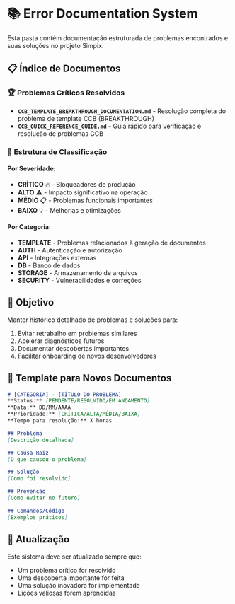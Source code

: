 # 📚 Error Documentation System

Esta pasta contém documentação estruturada de problemas encontrados e suas soluções no projeto Simpix.

## 📋 Índice de Documentos

### 🏆 Problemas Críticos Resolvidos
- **`CCB_TEMPLATE_BREAKTHROUGH_DOCUMENTATION.md`** - Resolução completa do problema de template CCB (BREAKTHROUGH)
- **`CCB_QUICK_REFERENCE_GUIDE.md`** - Guia rápido para verificação e resolução de problemas CCB

### 📂 Estrutura de Classificação

#### Por Severidade:
- **CRÍTICO** 🔥 - Bloqueadores de produção
- **ALTO** ⚠️ - Impacto significativo na operação
- **MÉDIO** 📋 - Problemas funcionais importantes
- **BAIXO** 💡 - Melhorias e otimizações

#### Por Categoria:
- **TEMPLATE** - Problemas relacionados à geração de documentos
- **AUTH** - Autenticação e autorização
- **API** - Integrações externas
- **DB** - Banco de dados
- **STORAGE** - Armazenamento de arquivos
- **SECURITY** - Vulnerabilidades e correções

## 🎯 Objetivo

Manter histórico detalhado de problemas e soluções para:
1. Evitar retrabalho em problemas similares
2. Acelerar diagnósticos futuros
3. Documentar descobertas importantes
4. Facilitar onboarding de novos desenvolvedores

## 📝 Template para Novos Documentos

```markdown
# [CATEGORIA] - [TÍTULO DO PROBLEMA]
**Status:** [PENDENTE/RESOLVIDO/EM ANDAMENTO]
**Data:** DD/MM/AAAA
**Prioridade:** [CRÍTICA/ALTA/MÉDIA/BAIXA]
**Tempo para resolução:** X horas

## Problema
[Descrição detalhada]

## Causa Raiz
[O que causou o problema]

## Solução
[Como foi resolvido]

## Prevenção
[Como evitar no futuro]

## Comandos/Código
[Exemplos práticos]
```

## 🔄 Atualização

Este sistema deve ser atualizado sempre que:
- Um problema crítico for resolvido
- Uma descoberta importante for feita
- Uma solução inovadora for implementada
- Lições valiosas forem aprendidas